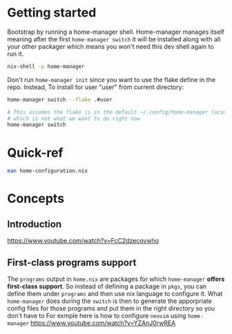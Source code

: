 # Getting started
Bootstrap by running a home-manager shell. Home-manager manages itself meaning
after the first `home-manager switch` it will be installed along with all your
other packager which means you won't need this dev shell again to run it.

```sh
nix-shell -p home-manager
```
Don't run `home-manager init` since you want to use the flake define in the repo.
Instead, To install for user "user" from current directory:
```sh
home-manager switch --flake .#user
```

```sh
# This assumes the flake is in the default ~/.config/home-manager location
# which is not what we want to do right now
home-manager switch
```

# Quick-ref
```sh
man home-configuration.nix
```

# Concepts
## Introduction
https://www.youtube.com/watch?v=FcC2dzecovwho

## First-class programs support
The `programs` output in `home.nix` are packages for which `home-manager`
**offers first-class support**. So instead of defining a package in `pkgs`, you
can define them under `programs` and then use nix language to configure it.
What `home-manager` does during the `switch` is then to generate the
apporpriate config files for those programs and put them in the right directory
so you don't have to For exmple here is how to configure `neovim` using
`home-manager` https://www.youtube.com/watch?v=YZAnJ0rwREA



